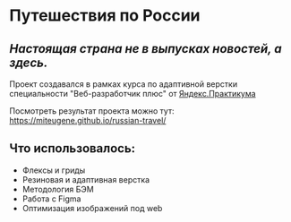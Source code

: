 # Путешествия по России
## _Настоящая страна не в выпусках новостей, а здесь._

Проект создавался в рамках курса по адаптивной верстки специальности "Веб-разработчик плюс" от [Яндекс.Практикума](https://practicum.yandex.ru/profile/web-plus/)

Посмотреть результат проекта можно тут: https://miteugene.github.io/russian-travel/

## Что использовалось:
- Флексы и гриды
- Резиновая и адаптивная верстка
- Методология БЭМ
- Работа с Figma
- Оптимизация изображений под web

